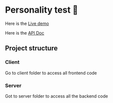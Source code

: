 # Personality test 🚀

Here is the [Live demo](https://personality-test-app.netlify.app/)

Here is the [API Doc](https://n4rr7d.deta.dev/docs)

## Project structure

### Client

Go to client folder to access all frontend code

### Server

Got to server folder to access all the backend code

